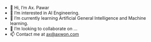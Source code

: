 - 👋 Hi, I’m Ax. Pawar
- 👀 I’m interested in AI Engineering.
- 🌱 I’m currently learning Artificial General Intelligence and Machine learning.
- 💞️ I’m looking to collaborate on ...
- 📫 Contact me at ax@axwon.com

<!---
axmusic/axmusic is a ✨ special ✨ repository because its `README.md` (this file) appears on your GitHub profile.
You can click the Preview link to take a look at your changes.
--->
